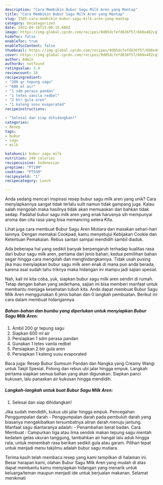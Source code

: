 ```yaml
---
description: "Cara Membikin Bubur Sagu Milk Aren yang Mantap"
title: "Cara Membikin Bubur Sagu Milk Aren yang Mantap"
slug: 1585-cara-membikin-bubur-sagu-milk-aren-yang-mantap
category: Uncategorized
date: 2022-04-16T15:00:15.680Z
image: https://img-global.cpcdn.com/recipes/9d05dcfefd636f57/680x482cq70/bubur-sagu-milk-aren-foto-resep-utama.jpg
hideToc: false
enableToc: true
enableTocContent: false
thumbnail: https://img-global.cpcdn.com/recipes/9d05dcfefd636f57/680x482cq70/bubur-sagu-milk-aren-foto-resep-utama.jpg
cover: https://img-global.cpcdn.com/recipes/9d05dcfefd636f57/680x482cq70/bubur-sagu-milk-aren-foto-resep-utama.jpg
author: Admin
authorAv: notfound
ratingvalue: 3.4
reviewcount: 18
recipeingredient:
- "200 gr tepung sagu"
- "600 ml air"
- "1 sdm perasa pandan"
- "1 tetes vanila redbel"
- "2 btr gula aren"
- "1 kaleng susu evaporated"
recipeinstructions:

- "Selesai dan siap dihidangkan!"
categories:
- Resep
tags:
- bubur
- sagu
- milk

katakunci: bubur sagu milk 
nutrition: 249 calories
recipecuisine: Indonesian
preptime: "PT19M"
cooktime: "PT55M"
recipeyield: "1"
recipecategory: Lunch

---
```





Anda sedang mencari inspirasi resep bubur sagu milk aren yang unik? Cara menyiapkannya sangat tidak terlalu sulit namun tidak gampang juga. Kalau salah mengolah maka hasilnya tidak akan memuaskan dan bahkan tidak sedap. Padahal bubur sagu milk aren yang enak harusnya sih mempunyai aroma dan cita rasa yang bisa memancing selera Kita.





Lihat juga cara membuat Bubur Sagu Aren Mutiara dan masakan sehari-hari lainnya. Dengan memakai Cookpad, kamu menyetujui Kebijakan Cookie dan Ketentuan Pemakaian. Rebus santan sampai mendidih sambil diaduk.

Ada beberapa hal yang sedikit banyak berpengaruh terhadap kualitas rasa dari bubur sagu milk aren, pertama dari jenis bahan, kedua pemilihan bahan segar hingga cara mengolah dan menghidangkannya. Tidak usah pusing jika mau menyiapkan bubur sagu milk aren enak di mana pun anda berada, karena asal sudah tahu triknya maka hidangan ini mampu jadi sajian spesial.






Nah, kali ini kita coba, yuk, siapkan bubur sagu milk aren sendiri di rumah. Tetap dengan bahan yang sederhana, sajian ini bisa memberi manfaat untuk membantu menjaga kesehatan tubuh kita. Anda dapat membuat Bubur Sagu Milk Aren menggunakan 6 jenis bahan dan 0 langkah pembuatan. Berikut ini cara dalam membuat hidangannya.

<!--inarticleads1-->

##### Bahan-bahan dan bumbu yang diperlukan untuk menyiapkan Bubur Sagu Milk Aren:

1. Ambil 200 gr tepung sagu
1. Siapkan 600 ml air
1. Persiapkan 1 sdm perasa pandan
1. Gunakan 1 tetes vanila redbel
1. Persiapkan 2 btr gula aren
1. Persiapkan 1 kaleng susu evaporated


Baca juga: Resep Bubur Sumsum Pandan dan Nangka yang Creamy Wangi untuk Takjil Spesial. Potong dan rebus ubi jalar hingga empuk. Langkah pertama siapkan semua bahan yang akan digunakan. Siapkan panci kukusan, lalu panaskan air kukusan hingga mendidih. 

<!--inarticleads2-->

##### Langkah-langkah untuk buat Bubur Sagu Milk Aren:


1. Selesai dan siap dihidangkan!

Jika sudah mendidih, kukus ubi jalar hingga empuk. Pencegahan Penggumpalan darah - Penggumpalan darah pada pembuluh darah yang biasanya mengakibatkan tersumbatnya aliran darah menuju jantung. Manfaat sagu diantaranya adalah: - Penambahan berat badan. Cara Membuat : Campurkan tiga atau lima sendok makan tepung sagu mentah kedalam gelas ukuran tanggung, tambahkan air hangat lalu aduk hingga rata, untuk menembah rasa berikan sedikit gula atau garam. Pilihan tepat untuk menjadi menu takjilmu adalah bubur sagu mutiara. 

Terima kasih telah membaca resep yang kami tampilkan di halaman ini. Besar harapan kami, olahan Bubur Sagu Milk Aren yang mudah di atas dapat membantu kamu menyiapkan hidangan yang menarik untuk keluarga/teman maupun menjadi ide untuk berjualan makanan. Selamat menikmati
